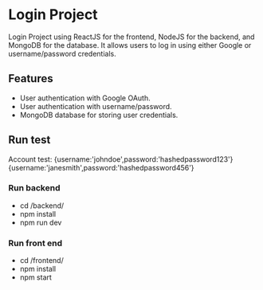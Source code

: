 # Login Project

Login Project using ReactJS for the frontend, NodeJS for the backend, and MongoDB for the database. It allows users to log in using either Google or username/password credentials.

## Features

- User authentication with Google OAuth.
- User authentication with username/password.
- MongoDB database for storing user credentials.

## Run test 
   Account test:
   {username:'johndoe',password:'hashedpassword123'}
   {username:'janesmith',password:'hashedpassword456'}
    
   ### Run backend
   - cd /backend/
   - npm install
   - npm run dev

   ### Run front end
   - cd /frontend/
   - npm install
   - npm start




